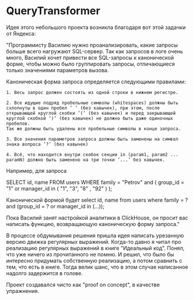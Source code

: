 # QueryTransformer
Идея этого небольшого проекта возникла благодаря вот этой задачки от Яндекса:

"Программисту Василию нужно проанализировать, какие запросы больше всего нагружают SQL-сервер. Так как запросов в логе очень много, Василий хочет привести 
все SQL-запросы к канонической форме, чтобы можно было группировать запросы, отличающиеся только значениями параметров вызова.

Каноническая форма запроса определяется следующими правилами:

    1. Весь запрос должен состоять из одной строки в нижнем регистре.

    2. Все идущие подряд пробельные символы (whitespaces) должны быть схлопнуты в один пробел ’ ’ (без кавычек), при этом, после 
	открывающей круглой скобки ’(’ (без кавычек) и перед закрывающей круглой скобкой ’)’ (без кавычек) не должно быть даже одиночных пробелов. 
	Так же должны быть удалены все пробельные символы в конце запроса.

    3. Все значения параметров запроса должны быть заменены на символ знака вопроса ’?’ (без кавычек)

    4. Всё, что находится внутри скобок секции in (param1, param2 ... paramN) должно быть заменено на три точки ’...’ без кавычек.

Например, для запроса

SELECT
  id, name
FROM users
WHERE
  family = "Petrov" and
  (
    group_id = "1" or manager_id in ( "1", "3", "8" , "92" )
  );

Канонической формой будет
select id, name from users where family = ? and (group_id = ? or manager_id in (...));

Пока Василий занят настройкой аналитики в ClickHouse, он просит вас написать функцию, возвращающую каноническую форму запроса."

В процессе обдумывания решения пришла идея написать урезанную версию движка регулярных выражений. Когда-то давно я читал про реализацию
регулярных выражений в книге "Идеальный код". Понял, что уже ничего из прочитанного не помню. И решил, что было бы интересно придумать 
собственную реализацию, а потом сравнить с тем, что есть в книге. Тогда велик шанс, что в этом случае написанное надолго задержится 
в голове.

Проект создавался чисто как "proof on concept", в качестве упражнения.